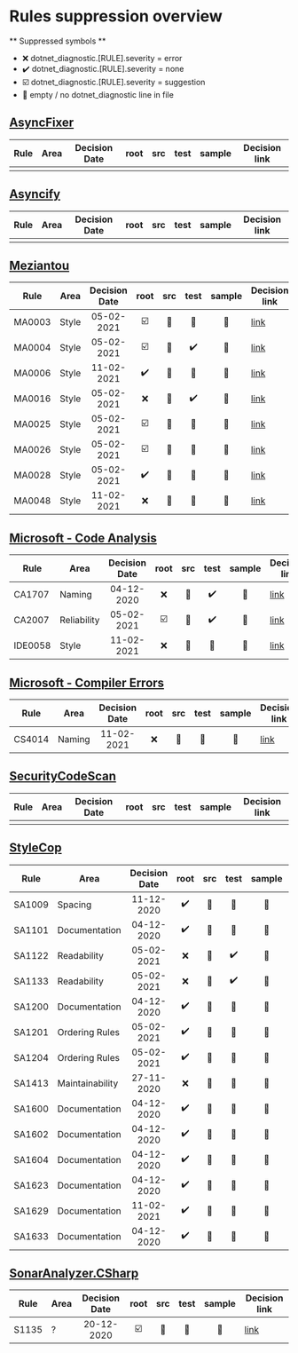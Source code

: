 # Rules suppression overview

** Suppressed symbols **
* ❌ dotnet_diagnostic.[RULE].severity = error
* ✔️ dotnet_diagnostic.[RULE].severity = none
* ☑️ dotnet_diagnostic.[RULE].severity = suggestion
* 🦡 empty / no dotnet_diagnostic line in file 


## [AsyncFixer](http://www.asyncfixer.com)

| Rule        | Area              | Decision Date | root | src | test | sample | Decision link |
|-------------|-------------------|:-------------:|:----:|:---:|:----:|:------:|---------------|
|             |                   |               |      |     |      |        |               |

## [Asyncify](https://github.com/hvanbakel/Asyncify-CSharp)

| Rule        | Area              | Decision Date | root | src | test | sample | Decision link |
|-------------|-------------------|:-------------:|:----:|:---:|:----:|:------:|---------------|
|             |                   |               |      |     |      |        |               |

## [Meziantou](https://www.meziantou.net/enforcing-asynchronous-code-good-practices-using-a-roslyn-analyzer.htm)

| Rule        | Area              | Decision Date | root | src | test | sample | Decision link |
|-------------|-------------------|:-------------:|:----:|:---:|:----:|:------:|---------------|
| MA0003      | Style             | 05-02-2021    | ☑️ | 🦡 | 🦡 | 🦡 | [link](/documentation/CodeAnalyzersRules/Meziantou/MA0003.md) |
| MA0004      | Style             | 05-02-2021    | ☑️ | 🦡 | ✔️ | 🦡 | [link](/documentation/CodeAnalyzersRules/Meziantou/MA0004.md) |
| MA0006      | Style             | 11-02-2021    | ✔️ | 🦡 | 🦡 | 🦡 | [link](/documentation/CodeAnalyzersRules/Meziantou/MA0006.md) |
| MA0016      | Style             | 05-02-2021    | ❌ | 🦡 | ✔️ | 🦡 | [link](/documentation/CodeAnalyzersRules/Meziantou/MA0016.md) |
| MA0025      | Style             | 05-02-2021    | ☑️ | 🦡 | 🦡 | 🦡 | [link](/documentation/CodeAnalyzersRules/Meziantou/MA0025.md) |
| MA0026      | Style             | 05-02-2021    | ☑️ | 🦡 | 🦡 | 🦡 | [link](/documentation/CodeAnalyzersRules/Meziantou/MA0026.md) |
| MA0028      | Style             | 05-02-2021    | ✔️ | 🦡 | 🦡 | 🦡 | [link](/documentation/CodeAnalyzersRules/Meziantou/MA0028.md) |
| MA0048      | Style             | 11-02-2021    | ❌ | 🦡 | 🦡 | 🦡 | [link](/documentation/CodeAnalyzersRules/Meziantou/MA0048.md) |

## [Microsoft - Code Analysis](https://docs.microsoft.com/en-us/dotnet/fundamentals/code-analysis/quality-rules)

| Rule        | Area              | Decision Date | root | src | test | sample | Decision link |
|-------------|-------------------|:-------------:|:----:|:---:|:----:|:------:|---------------|
| CA1707      | Naming            | 04-12-2020    | ❌ | 🦡 | ✔️ | 🦡 | [link](/documentation/CodeAnalyzersRules/MicrosoftCodeAnalysis/CA1707.md) |
| CA2007      | Reliability       | 05-02-2021    | ☑️ | 🦡 | ✔️ | 🦡 | [link](/documentation/CodeAnalyzersRules/MicrosoftCodeAnalysis/CA2007.md) |
| IDE0058     | Style             | 11-02-2021    | ❌ | 🦡 | 🦡 | 🦡 | [link](/documentation/CodeAnalyzersRules/MicrosoftCodeAnalysis/IDE0058.md) |

## [Microsoft - Compiler Errors](https://docs.microsoft.com/en-us/dotnet/csharp/language-reference/compiler-messages/)

| Rule        | Area              | Decision Date | root | src | test | sample | Decision link |
|-------------|-------------------|:-------------:|:----:|:---:|:----:|:------:|---------------|
| CS4014      | Naming            | 11-02-2021    | ❌ | 🦡 | 🦡 | 🦡 | [link](/documentation/CodeAnalyzersRules/MicrosoftCompilerErrors/CS4014.md) |

## [SecurityCodeScan](https://security-code-scan.github.io)

| Rule        | Area              | Decision Date | root | src | test | sample | Decision link |
|-------------|-------------------|:-------------:|:----:|:---:|:----:|:------:|---------------|
|             |                   |               |      |     |      |        |               |

## [StyleCop](https://github.com/DotNetAnalyzers/StyleCopAnalyzers)

| Rule        | Area              | Decision Date | root | src | test | sample | Decision link |
|-------------|-------------------|:-------------:|:----:|:---:|:----:|:------:|---------------|
| SA1009      | Spacing           | 11-12-2020    | ✔️ | 🦡 | 🦡 | 🦡 | [link](/documentation/CodeAnalyzersRules/StyleCop/SA1009.md) |
| SA1101      | Documentation     | 04-12-2020    | ✔️ | 🦡 | 🦡 | 🦡 | [link](/documentation/CodeAnalyzersRules/StyleCop/SA1101.md) |
| SA1122      | Readability       | 05-02-2021    | ❌ | 🦡 | ✔️ | 🦡 | [link](/documentation/CodeAnalyzersRules/StyleCop/SA1122.md) |
| SA1133      | Readability       | 05-02-2021    | ❌ | 🦡 | ✔️ | 🦡 | [link](/documentation/CodeAnalyzersRules/StyleCop/SA1133.md) |
| SA1200      | Documentation     | 04-12-2020    | ✔️ | 🦡 | 🦡 | 🦡 | [link](/documentation/CodeAnalyzersRules/StyleCop/SA1200.md) |
| SA1201      | Ordering Rules    | 05-02-2021    | ✔️ | 🦡 | 🦡 | 🦡 | [link](/documentation/CodeAnalyzersRules/StyleCop/SA1201.md) |
| SA1204      | Ordering Rules    | 05-02-2021    | ✔️ | 🦡 | 🦡 | 🦡 | [link](/documentation/CodeAnalyzersRules/StyleCop/SA1204.md) |
| SA1413      | Maintainability   | 27-11-2020    | ❌ | 🦡 | 🦡 | 🦡 | [link](/documentation/CodeAnalyzersRules/StyleCop/SA1413.md) |
| SA1600      | Documentation     | 04-12-2020    | ✔️ | 🦡 | 🦡 | 🦡 | [link](/documentation/CodeAnalyzersRules/StyleCop/SA1600.md) |
| SA1602      | Documentation     | 04-12-2020    | ✔️ | 🦡 | 🦡 | 🦡 | [link](/documentation/CodeAnalyzersRules/StyleCop/SA1602.md) |
| SA1604      | Documentation     | 04-12-2020    | ✔️ | 🦡 | 🦡 | 🦡 | [link](/documentation/CodeAnalyzersRules/StyleCop/SA1604.md) |
| SA1623      | Documentation     | 04-12-2020    | ✔️ | 🦡 | 🦡 | 🦡 | [link](/documentation/CodeAnalyzersRules/StyleCop/SA1623.md) |
| SA1629      | Documentation     | 11-02-2021    | ✔️ | 🦡 | 🦡 | 🦡 | [link](/documentation/CodeAnalyzersRules/StyleCop/SA1629.md) |
| SA1633      | Documentation     | 04-12-2020    | ✔️ | 🦡 | 🦡 | 🦡 | [link](/documentation/CodeAnalyzersRules/StyleCop/SA1633.md) |

## [SonarAnalyzer.CSharp](https://rules.sonarsource.com/csharp)

| Rule        | Area              | Decision Date | root | src | test | sample | Decision link |
|-------------|-------------------|:-------------:|:----:|:---:|:----:|:------:|---------------|
| S1135       | ?                 | 20-12-2020    | ☑️ | 🦡 | 🦡 | 🦡 | [link](/documentation/CodeAnalyzersRules/SonarAnalyzerCSharp/S1135.md) |
